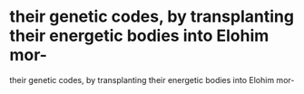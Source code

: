 # their genetic codes, by transplanting their energetic bodies into Elohim mor-

their genetic codes, by transplanting their energetic bodies into Elohim mor-